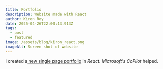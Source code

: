 ```yaml
---
title: Portfolio
description: Website made with React
author: Kiron Roy
date: 2025-04-26T22:00:13.913Z
tags:
  - post
  - featured
image: /assets/blog/kiron_react.png
imageAlt: Screen shot of website
---
```

I﻿ created a[ new single page portfolio](https://kironroydev.netlify.app/) in *React. Microsoft's CoPilot* helped.